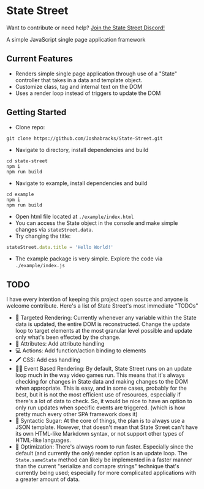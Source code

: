 # State Street 
Want to contribute or need help? [Join the State Street Discord!](https://discord.gg/a7AycPG2)

A simple JavaScript single page application framework

## Current Features
* Renders simple single page application through use of a "State" controller that takes in a data and template object.
* Customize class, tag and internal text on the DOM
* Uses a render loop instead of triggers to update the DOM

## Getting Started
* Clone repo: 
```
git clone https://github.com/Joshabracks/State-Street.git
```
* Navigate to directory, install dependencies and build
```
cd state-street
npm i
npm run build
```
* Navigate to example, install dependencies and build
```
cd example
npm i
npm run build
```
* Open html file located at `./example/index.html`
* You can access the State object in the console and make simple changes via `stateStreet.data`.  
* Try changing the title: 
```javascript
stateStreet.data.title = 'Hello World!'
```
* The example package is very simple.  Explore the code via `./example/index.js`

## TODO
I have every intention of keeping this project open source and anyone is welcome contribute.  Here's a list of State Street's most immediate "TODOs"
* :bow_and_arrow: Targeted Rendering: Currently whenever any variable within the State data is updated, the entire DOM is reconstructed.  Change the update loop to target elements at the most granular level possible and update only what's been effected by the change.
* :memo: Attributes: Add attribute handling
* :computer: Actions: Add function/action binding to elements
* :crayon: CSS: Add css handling
* :running_woman: Event Based Rendering: By default, State Street runs on an update loop much in the way video games run.  This means that it's always checking for changes in State data and making changes to the DOM when appropriate.  This is easy, and in some cases, probably for the best, but it is not the most efficient use of resources, especially if there's a lot of data to check.  So, it would be nice to have an option to only run updates when specific events are triggered.  (which is how pretty much every other SPA framework does it)
* :cupcake: Syntactic Sugar: At the core of things, the plan is to always use a JSON template.  However, that doesn't mean that State Street can't have its own HTML-like Markdown syntax, or not support other types of HTML-like languages.
* :muscle: Optimization: There's always room to run faster.  Especially since the default (and currently the only) render option is an update loop.  The `State.sameState` method can likely be implemented in a faster manner than the current "serialize and comapre strings" technique that's currently being used; especially for more complicated applications with a greater amount of data.
